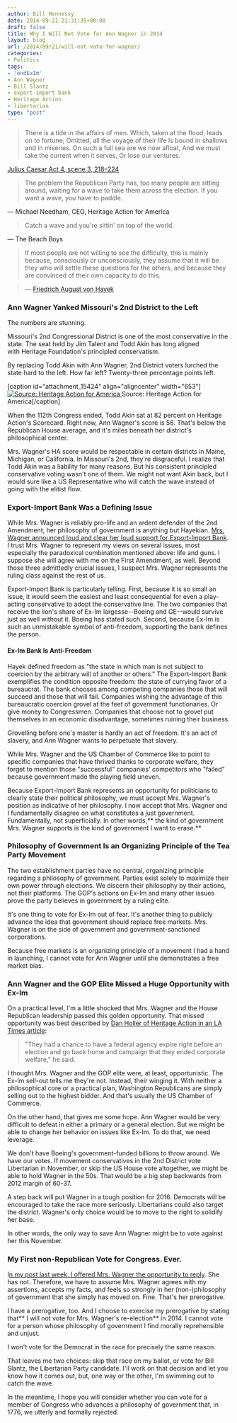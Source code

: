 ```yaml
---
author: Bill Hennessy
date: 2014-09-21 21:31:35+00:00
draft: false
title: Why I Will Not Vote for Ann Wagner in 2014
layout: blog
url: /2014/09/21/will-not-vote-for-wagner/
categories:
- Politics
tags:
- 'endExIm'
- Ann Wagner
- Bill Slantz
- export-import bank
- Heritage Action
- libertarian
type: "post"
---
```


> There is a tide in the affairs of men.
Which, taken at the flood, leads on to fortune;
Omitted, all the voyage of their life
Is bound in shallows and in miseries.
On such a full sea are we now afloat,
And we must take the current when it serves,
Or lose our ventures.

[Julius Caesar Act 4, scene 3, 218–224](https://www.enotes.com/jc-text/act-iv-scene-iii#jul-4-3-243)







> The problem the Republican Party has, too many people are sitting around, waiting for a wave to take them across the election. If you want a wave, you have to paddle.

— Michael Needham, CEO, Heritage Action for America







> Catch a wave and you're sittin' on top of the world.

— The Beach Boys







> If most people are not willing to see the difficulty, this is mainly because, consciously or unconsciously, they assume that it will be they who will settle these questions for the others, and because they are convinced of their own capacity to do this.

> 
> — [Friedrich August von Hayek](https://www.brainyquote.com/quotes/authors/f/friedrich_august_von_haye.html)
> 
> 






### Ann Wagner Yanked Missouri's 2nd District to the Left



The numbers are stunning.

Missouri's 2nd Congressional District is one of the most conservative in the state. The seat held by Jim Talent and Todd Akin has long aligned with Heritage Foundation's principled conservatism.

By replacing Todd Akin with Ann Wagner, 2nd District voters lurched the state hard to the left. How far left? Twenty-three percentage points left.

[caption id="attachment_15424" align="aligncenter" width="653"][![Source: Heritage Action for America](https://hennessysview.com/wp-content/uploads/2014/09/MO-2-Heritage-Scores.png)
](https://hennessysview.com/wp-content/uploads/2014/09/MO-2-Heritage-Scores.png) Source: Heritage Action for America[/caption]

When the 112th Congress ended, Todd Akin sat at 82 percent on Heritage Action's Scorecard. Right now, Ann Wagner's score is 58. That's below the Republican House average, and it's miles beneath her district's philosophical center.

Mrs. Wagner's HA score would be respectable in certain districts in Maine, Michigan, or California. In Missouri's 2nd, they're disgraceful. I realize that Todd Akin was a liability for many reasons. But his consistent principled conservative voting wasn't one of them. We might not want Akin back, but I would sure like a US Representative who will catch the wave instead of going with the elitist flow.



### Export-Import Bank Was a Defining Issue



While Mrs. Wagner is reliably pro-life and an ardent defender of the 2nd Amendment, her philosophy of government is anything but Hayekian. [Mrs. Wagner announced loud and clear her loud support for Export-Import Bank](https://hennessysview.com/2014/09/10/heres-ex-im-facts-ann-wagner-claire-mccaskill-wont-tell/). I trust Mrs. Wagner to represent my views on several issues, most especially the paradoxical combination mentioned above: life and guns. I suppose she will agree with me on the First Amendment, as well. Beyond those three admittedly crucial issues, I suspect Mrs. Wagner represents the ruling class against the rest of us.

Export-Import Bank is particularly telling. First, because it is so small an issue, it would seem the easiest and least consequential for even a play-acting conservative to adopt the conservative line. The two companies that receive the lion's share of Ex-Im largesse--Boeing and GE--would survive just as well without it. Boeing has stated such. Second, because Ex-Im is such an unmistakable symbol of anti-freedom, supporting the bank defines the person.



#### Ex-Im Bank Is Anti-Freedom



Hayek defined freedom as "the state in which man is not subject to coercion by the arbitrary will of another or others." The Export-Import Bank exemplifies the condition opposite freedom: the state of currying favor of a bureaucrat. The bank chooses among competing companies those that will succeed and those that will fail. Companies wishing the advantage of this bureaucratic coercion grovel at the feet of government functionaries. Or give money to Congressmen. Companies that choose not to grovel put themselves in an economic disadvantage, sometimes ruining their business.

Grovelling before one's master is hardly an act of freedom. It's an act of slavery, and Ann Wagner wants to perpetuate that slavery.

While Mrs. Wagner and the US Chamber of Commerce like to point to specific companies that have thrived thanks to corporate welfare, they forget to mention those "successful" companies' competitors who "failed" because government made the playing field uneven.

Because Export-Import Bank represents an opportunity for politicians to clearly state their political philosophy, we must accept Mrs. Wagner's position as indicative of her philosophy. I now accept that Mrs. Wagner and I fundamentally disagree on what constitutes a just government. Fundamentally, not superficially. In other words,** the kind of government Mrs. Wagner supports is the kind of government I want to erase.**



### Philosophy of Government Is an Organizing Principle of the Tea Party Movement



The two establishment parties have no central, organizing principle regarding a philosophy of government. Parties exist solely to maximize their own power through elections. We discern their philosophy by their actions, not their platforms. The GOP's actions on Ex-Im and many other issues prove the party believes in government by a ruling elite.

It's one thing to vote for Ex-Im out of fear. It's another thing to publicly advance the idea that government should replace free markets. Mrs. Wagner is on the side of government and government-sanctioned corporations.

Because free markets is an organizing principle of a movement I had a hand in launching, I cannot vote for Ann Wagner until she demonstrates a free market bias.



### Ann Wagner and the GOP Elite Missed a Huge Opportunity with Ex-Im



On a practical level, I'm a little shocked that Mrs. Wagner and the House Republican leadership passed this golden opportunity. That missed opportunity was best described by [Dan Holler of Heritage Action in an LA Times article](https://www.latimes.com/business/la-fi-export-import-bank-20140920-story.html):



> 

> 
> "They had a chance to have a federal agency expire right before an election and go back home and campaign that they ended corporate welfare," he said.
> 
> 






I thought Mrs. Wagner and the GOP elite were, at least, opportunistic. The Ex-Im sell-out tells me they're not. Instead, their winging it. With neither a philosophical core or a practical plan, Washington Republicans are simply selling out to the highest bidder. And that's usually the US Chamber of Commerce.





On the other hand, that gives me some hope. Ann Wagner would be very difficult to defeat in either a primary or a general election. But we might be able to change her behavior on issues like Ex-Im. To do that, we need leverage.





We don't have Boeing's government-funded billions to throw around. We have our votes. If movement conservatives in the 2nd District vote Libertarian in November, or skip the US House vote altogether, we might be able to hold Wagner in the 50s. That would be a big step backwards from 2012 margin of 60-37.





A step back will put Wagner in a tough position for 2016. Democrats will be encouraged to take the race more seriously. Libertarians could also target the district. Wagner's only choice would be to move to the right to solidify her base.





In other words, the only way to save Ann Wagner might be to vote against her this November.





### My First non-Republican Vote for Congress. Ever.





I[n my post last week, I offered Mrs. Wagner the opportunity to reply](https://hennessysview.com/2014/09/10/heres-ex-im-facts-ann-wagner-claire-mccaskill-wont-tell/). She has not. Therefore, we have to assume Mrs. Wagner agrees with my assertions, accepts my facts, and feels so strongly in her (non-)philosophy of government that she simply has moved on. Fine. That's her prerogative.



I have a prerogative, too. And I choose to exercise my prerogative by stating that** I will not vote for Mrs. Wagner's re-election** in 2014. I cannot vote for a person whose philosophy of government I find morally reprehensible and unjust.

I won't vote for the Democrat in the race for precisely the same reason.

That leaves me two choices: skip that race on my ballot, or vote for Bill Slantz, the Libertarian Party candidate. I'll work on that decision and let you know how it comes out, but, one way or the other, I'm swimming out to catch the wave.

In the meantime, I hope you will consider whether you can vote for a member of Congress who advances a philosophy of government that, in 1776, we utterly and formally rejected.
